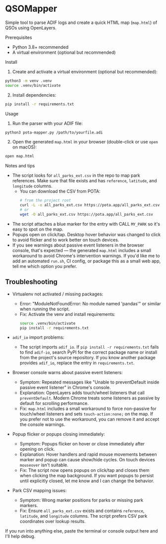 # QSOMapper

Simple tool to parse ADIF logs and create a quick HTML map (`map.html`) of QSOs using OpenLayers.

Prerequisites
- Python 3.8+ recommended
- A virtual environment (optional but recommended)

Install

1. Create and activate a virtual environment (optional but recommended):

```bash
python3 -m venv .venv
source .venv/bin/activate
```

2. Install dependencies:

```bash
pip install -r requirements.txt
```

Usage

1. Run the parser with your ADIF file:

```bash
python3 pota-mapper.py /path/to/yourfile.adi
```

2. Open the generated `map.html` in your browser (double-click or use `open` on macOS):

```bash
open map.html
```

Notes and tips

- The script looks for `all_parks_ext.csv` in the repo to map park references. Make sure that file exists and has `reference`, `latitude`, and `longitude` columns.
	- You can download the CSV from POTA:
		```bash
		# from the project root
		curl -L -o all_parks_ext.csv https://pota.app/all_parks_ext.csv
		# or
		wget -O all_parks_ext.csv https://pota.app/all_parks_ext.csv
		```
- The script attaches a blue marker for the entry with CALL `MY_PARK` so it's easy to spot on the map.
- Popups open on click/tap. Desktop hover behavior was changed to click to avoid flicker and to work better on touch devices.
- If you see warnings about passive event listeners in the browser console, that's expected — the generated `map.html` includes a small workaround to avoid Chrome's intervention warnings.
If you'd like me to add an automated `run.sh`, CI config, or package this as a small web app, tell me which option you prefer.

Troubleshooting
---------------

- Virtualenv not activated / missing packages:
	- Error: "ModuleNotFoundError: No module named 'pandas'" or similar when running the script.
	- Fix: Activate the venv and install requirements:
		```bash
		source .venv/bin/activate
		pip install -r requirements.txt
		```

- `adif_io` import problems:
	- The script imports `adif_io`. If `pip install -r requirements.txt` fails to find `adif-io`, search PyPI for the correct package name or install from the project's source repository. If you know another package provides `adif_io`, replace the entry in `requirements.txt`.

- Browser console warns about passive event listeners:
	- Symptom: Repeated messages like "Unable to preventDefault inside passive event listener" in Chrome's console.
	- Explanation: OpenLayers adds touch/wheel listeners that call `preventDefault`. Modern Chrome treats some listeners as passive by default for scrolling performance.
	- Fix: `map.html` includes a small workaround to force non-passive for touch/wheel listeners and sets `touch-action:none;` on the map. If you prefer not to use the workaround, you can remove it and accept the console warnings.

- Popup flicker or popups closing immediately:
	- Symptom: Popups flicker on hover or close immediately after opening on click.
	- Explanation: Hover handlers and rapid mouse movements between marker and popup can cause show/hide cycles. On touch devices `mouseover` isn't suitable.
	- Fix: The script now opens popups on click/tap and closes them when clicking the map background. If you want popups to persist until explicitly closed, let me know and I can change the behavior.

- Park CSV mapping issues:
	- Symptom: Wrong marker positions for parks or missing park markers.
	- Fix: Ensure `all_parks_ext.csv` exists and contains `reference`, `latitude`, and `longitude` columns. The script prefers CSV park coordinates over lookup results.

If you run into anything else, paste the terminal or console output here and I'll help debug.
